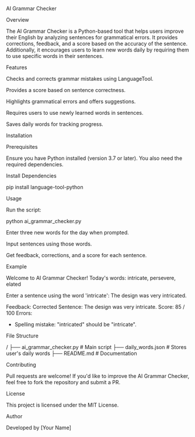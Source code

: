 AI Grammar Checker

Overview

The AI Grammar Checker is a Python-based tool that helps users improve their English by analyzing sentences for grammatical errors. It provides corrections, feedback, and a score based on the accuracy of the sentence. Additionally, it encourages users to learn new words daily by requiring them to use specific words in their sentences.

Features

Checks and corrects grammar mistakes using LanguageTool.

Provides a score based on sentence correctness.

Highlights grammatical errors and offers suggestions.

Requires users to use newly learned words in sentences.

Saves daily words for tracking progress.

Installation

Prerequisites

Ensure you have Python installed (version 3.7 or later). You also need the required dependencies.

Install Dependencies

pip install language-tool-python

Usage

Run the script:

python ai_grammar_checker.py

Enter three new words for the day when prompted.

Input sentences using those words.

Get feedback, corrections, and a score for each sentence.

Example

Welcome to AI Grammar Checker!
Today's words: intricate, persevere, elated

Enter a sentence using the word 'intricate': The design was very intricated.

Feedback:
Corrected Sentence: The design was very intricate.
Score: 85 / 100
Errors:
- Spelling mistake: "intricated" should be "intricate".

File Structure

/
├── ai_grammar_checker.py  # Main script
├── daily_words.json       # Stores user's daily words
├── README.md              # Documentation

Contributing

Pull requests are welcome! If you'd like to improve the AI Grammar Checker, feel free to fork the repository and submit a PR.

License

This project is licensed under the MIT License.

Author

Developed by [Your Name]
